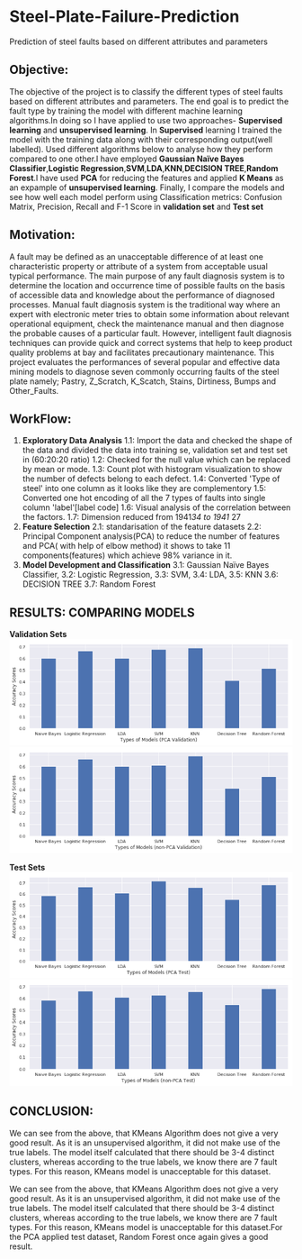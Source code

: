 # Steel-Plate-Failure-Prediction
Prediction of steel faults based on different attributes and parameters

## Objective:
The objective of the project is to classify the different types of steel faults based on different attributes and parameters. The end goal is to predict the fault type by training the model with different machine learning algorithms.In doing so I have applied to use two approaches- **Supervised learning** and **unsupervised learning**.
In **Supervised** learning I trained the model with the training data along with their corresponding output(well labelled).
Used different algorithms below to analyse how they perform compared to one other.I have employed **Gaussian Naïve Bayes Classifier**,**Logistic Regression**,**SVM**,**LDA**,**KNN**,**DECISION TREE**,**Random Forest**.I have used **PCA** for reducing the features and applied **K Means** as an expample of **unsupervised learning**.
Finally, I  compare the models and see how well each model perform using Classification metrics: Confusion Matrix, Precision, Recall and F-1 Score in **validation set** and **Test set**

## Motivation:
A fault may be defined as an unacceptable difference of at least one characteristic property or attribute of a system from acceptable usual typical performance. The main purpose of any fault diagnosis system is to determine the location and occurrence time of possible faults on the basis of accessible data and knowledge about the performance of diagnosed processes. Manual fault diagnosis system is the traditional way where an expert with electronic meter tries to obtain some information about relevant operational equipment, check the maintenance manual and then diagnose the probable causes of a particular fault. However, intelligent fault diagnosis techniques can provide quick and correct systems that help to keep product quality problems at bay and facilitates precautionary maintenance.
This project evaluates the performances of several popular and effective data mining models to diagnose seven commonly occurring faults of the steel plate namely; Pastry, Z_Scratch, K_Scatch, Stains, Dirtiness, Bumps and Other_Faults.

## WorkFlow:
1. **Exploratory Data Analysis**
    1.1: Import the data and checked the shape of the data and divided the data into training se, validation set and test set in (60:20:20 ratio)
    1.2: Checked for the null value which can be replaced by mean or mode.
    1.3: Count plot with histogram visualization to show the number of defects belong to each defect.
    1.4: Converted 'Type of steel' into one column as it looks like they are complementory
    1.5: Converted one hot encoding of all the 7 types of faults into single column 'label'[label code]
    1.6: Visual analysis of the correlation between the factors.
    1.7: Dimension reduced from 1941*34 to 1941* 27 
 2. **Feature Selection**
    2.1: standarisation of the feature datasets
    2.2: Principal Component analysis(PCA) to reduce the number of features and PCA( with help of elbow method) it shows to take 11 components(features) which achieve 98% variance in it.
 3. **Model Development and Classification**
    3.1: Gaussian Naïve Bayes Classifier,
    3.2: Logistic Regression,
    3.3: SVM,
    3.4: LDA,
    3.5: KNN
    3.6: DECISION TREE
    3.7: Random Forest
    
## RESULTS: COMPARING MODELS
**Validation Sets**
![](Images/pca_validation.png)
![](Images/non_pac_validation.png)

**Test Sets**
![](Images/pca_test.png)
![](Images/non_pca_test.png)

## CONCLUSION:
We can see from the above, that KMeans Algorithm does not give a very good result. As it
is an unsupervised algorithm, it did not make use of the true labels. The model itself
calculated that there should be 3-4 distinct clusters, whereas according to the true labels, we
know there are 7 fault types. For this reason, KMeans model is unacceptable for this
dataset.

We can see from the above, that KMeans Algorithm does not give a very good result. As it
is an unsupervised algorithm, it did not make use of the true labels. The model itself
calculated that there should be 3-4 distinct clusters, whereas according to the true labels, we
know there are 7 fault types. For this reason, KMeans model is unacceptable for this
dataset.For the PCA applied test dataset, Random Forest once again gives a good result.





